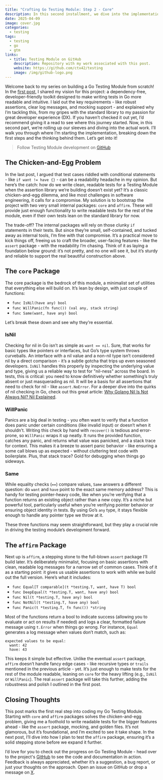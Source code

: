 ```yaml
---
title: "Crafting Go Testing Module: Step 2 - Core"
description: In this second installment, we dive into the implementation of my Go Testing Module, starting with the foundational core and affirm packages to bootstrap readable tests for the package itself.
date: 2025-04-09
image: cover.jpg
categories:
  - testing
tags:
  - testing
  - go
  - gtm
links:
  - title: Testing Module on GitHub
    description: Repository with my work associated with this post.
    website: https://github.com/ctx42/testing
    image: /img/github-logo.png
---
```


Welcome back to my series on building a Go Testing Module from scratch! In the [first post](/p/crafting-go-testing-module-step-1-requirements), I shared my vision for this project: a dependency-free, developer-friendly toolkit designed to make writing tests in Go more readable and intuitive. I laid out the key requirements - like robust assertions, clear log messages, and mocking support - and explained why I’m tackling this, from my gripes with the standard library to my passion for great developer experience (DX). If you haven’t checked it out yet, I’d recommend giving it a read to see where this journey started. Now, in this second part, we’re rolling up our sleeves and diving into the actual work. I’ll walk you through where I’m starting the implementation, breaking down the first steps and the thinking behind them. Let’s get into it!

> Follow Testing Module development on [GitHub](https://github.com/ctx42/testing)

<!--more-->  

## The Chicken-and-Egg Problem

In the last post, I argued that test cases riddled with conditional statements - like `if want != have {}` - can be a readability headache in my opinion. But here’s the catch: how do we write clean, readable tests for a Testing Module when the assertion library we’re building doesn’t exist yet? It’s a classic chicken-and-egg dilemma, and like most challenges in software engineering, it calls for a compromise. My solution is to bootstrap the project with two very small internal packages: `core` and `affirm`. These will provide just enough functionality to write readable tests for the rest of the module, even if their own tests lean on the standard library for now.

The trade-off? The internal packages will rely on those clunky `if` statements in their tests. But since they’re small, self-contained, and tucked away as internal tools, I’m fine with that compromise. It’s a practical move to kick things off, freeing us to craft the broader, user-facing features - like the `assert` package - with the readability I’m chasing. Think of it as laying a foundation below ground: it’s not pretty, and no one will see it, but it’s sturdy and reliable to support the real beautiful construction above.

## The `core` Package

The core package is the bedrock of this module, a minimalist set of utilities that everything else will build on. It’s lean by design, with just couple of functions:

- `func IsNil(have any) bool`
- `func WillPanic(fn func()) (val any, stack string)`
- `func Same(want, have any) bool`

Let’s break these down and see why they’re essential.

### IsNil
Checking for nil in Go isn’t as simple as `want == nil`. Sure, that works for basic types like pointers or interfaces, but Go’s type system throws curveballs. An interface with a nil value and a non-nil type isn’t considered nil by a direct comparison - it’s a subtle gotcha that trips up even seasoned developers. `IsNil` handles this properly by inspecting the underlying value and type, giving us a reliable way to test for "nil-ness" across the board. In tests, this is critical: you need to know definitively whether something’s truly absent or just masquerading as nil. It will be a basis for all assertions that need to check for nil - like `assert.NoError`. For a deeper dive into the quirks of nil checking in Go, check out this great article:
    [Why Golang Nil Is Not Always Nil? Nil Explained](https://codefibershq.com/blog/golang-why-nil-is-not-always-nil). 

### WillPanic
Panics are a big deal in testing - you often want to verify that a function does panic under certain conditions (like invalid input) or doesn’t when it shouldn’t. Writing this check by hand with `recover()` is tedious and error-prone, so `WillPanic` wraps it up neatly. It runs the provided function, catches any panic, and returns what value was panicked, and a stack trace for context. This makes it a breeze to assert panic behavior - like ensuring a some call blows up as expected - without cluttering test code with boilerplate. Plus, that stack trace? Gold for debugging when things go sideways.

### Same
While equality checks (`==`) compare values, `Same` answers a different question: do `want` and `have` point to the exact same memory address? This is handy for testing pointer-heavy code, like when you’re verifying that a function returns an existing object rather than a new copy. It’s a niche but powerful tool, particularly useful when you’re verifying pointer behavior or ensuring object identity in tests. By using Go’s `any` type, it stays flexible enough to handle any pointer type we throw at it.

These three functions may seem straightforward, but they play a crucial role in driving the testing module’s development forward.

## The `affirm` Package

Next up is `affirm`, a stepping stone to the full-blown `assert` package I’ll build later. It’s deliberately minimalist, focusing on basic assertions with clean, readable log messages for a narrow set of common cases. Think of it as a starting point: it gives us usable assertions to work with while we build out the full version. Here’s what it includes:

- `func Equal[T comparable](t *testing.T, want, have T) bool`
- `func DeepEqual(t *testing.T, want, have any) bool`
- `func Nil(t *testing.T, have any) bool`
- `func NotNil(t *testing.T, have any) bool`
- `func Panic(t *testing.T, fn func()) *string`

Most of the functions return a bool to indicate success (allowing you to evaluate or act on results if needed) and logs a clear, formatted failure message using `t.Error` when things go wrong. For instance, `Equal` generates a log message when values don’t match, such as:

```text
expected values to be equal:
  want: 42
  have: 43
```

This keeps it simple but effective. Unlike the eventual `assert` package, `affirm` doesn’t handle fancy edge cases - like recursive types or `trails` mentioned in the previous article - yet. It’s just enough to make tests for the rest of the module readable, leaning on `core` for the heavy lifting (e.g., `IsNil` or `WillPanic`). The real `assert` package will take this further, adding the robustness and polish I outlined in the first post.

## Closing Thoughts
This post marks the first real step into coding my Go Testing Module. Starting with `core` and `affirm` packages solves the chicken-and-egg problem, giving me a foothold to write readable tests for the bigger features ahead - like the `assert` package, mocking, and golden files. It’s not glamorous, but it’s foundational, and I’m excited to see it take shape. In the next post, I’ll dive into how I plan to test the `affirm` package, ensuring it’s a solid stepping stone before we expand it further.

I’d love for you to check out the progress on Go Testing Module - head over to the project's [GitHub](https://github.com/ctx42/testing) to see the code and documentation in action. Feedback is always appreciated, whether it’s a suggestion, a bug report, or just your thoughts on the approach. Open an issue on GitHub or drop a message on [X](https://x.com/context42).
